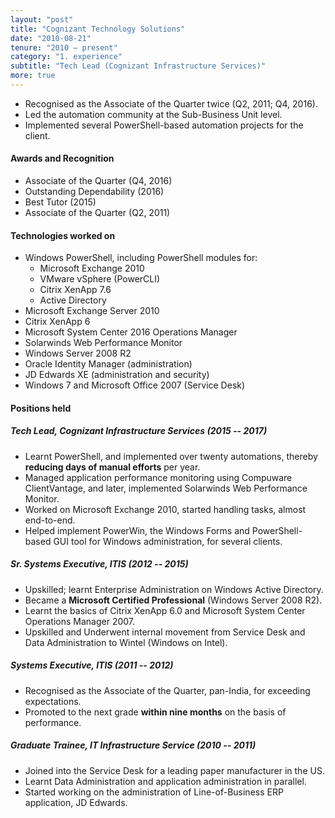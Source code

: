 ```yaml
---
layout: "post"
title: "Cognizant Technology Solutions"
date: "2010-08-21"
tenure: "2010 – present"
category: "1. experience"
subtitle: "Tech Lead (Cognizant Infrastructure Services)"
more: true
---
```


- Recognised as the Associate of the Quarter twice (Q2, 2011; Q4, 2016).
- Led the automation community at the Sub-Business Unit level.
- Implemented several PowerShell-based automation projects for the client.
<!--more-->

#### Awards and Recognition

- Associate of the Quarter (Q4, 2016)
- Outstanding Dependability (2016)
- Best Tutor (2015)
- Associate of the Quarter (Q2, 2011)

#### Technologies worked on

- Windows PowerShell, including PowerShell modules for:
  - Microsoft Exchange 2010
  - VMware vSphere (PowerCLI)
  - Citrix XenApp&nbsp;7.6
  - Active Directory
- Microsoft Exchange Server&nbsp;2010
- Citrix XenApp&nbsp;6
- Microsoft System Center&nbsp;2016 Operations Manager
- Solarwinds Web Performance Monitor
- Windows Server 2008&nbsp;R2
- Oracle Identity Manager (administration)
- JD&nbsp;Edwards XE (administration and security)
- Windows&nbsp;7 and Microsoft Office&nbsp;2007 (Service Desk)

#### Positions held

##### Tech Lead, Cognizant Infrastructure Services (2015 -- 2017)

- Learnt PowerShell, and implemented over twenty automations, thereby **reducing days of manual efforts** per year.
- Managed application performance monitoring using Compuware ClientVantage, and later, implemented Solarwinds Web Performance Monitor.
- Worked on Microsoft Exchange&nbsp;2010, started handling tasks, almost end-to-end.
- Helped implement PowerWin, the Windows Forms and PowerShell-based GUI tool for Windows administration, for several clients.

##### Sr. Systems Executive, ITIS (2012 -- 2015)

- Upskilled; learnt Enterprise Administration on Windows Active Directory.
- Became a **Microsoft Certified Professional** (Windows Server 2008&nbsp;R2).
- Learnt the basics of Citrix XenApp 6.0 and Microsoft System Center Operations Manager&nbsp;2007.
- Upskilled and Underwent internal movement from Service Desk and Data Administration to Wintel (Windows on Intel).

##### Systems Executive, ITIS (2011 -- 2012)

- Recognised as the Associate of the Quarter, pan-India, for exceeding expectations.
- Promoted to the next grade **within nine months** on the basis of performance.

##### Graduate Trainee, IT Infrastructure Service (2010 -- 2011)

- Joined into the Service Desk for a leading paper manufacturer in the US.
- Learnt Data Administration and application administration in parallel.
- Started working on the administration of Line-of-Business ERP application, JD&nbsp;Edwards.
